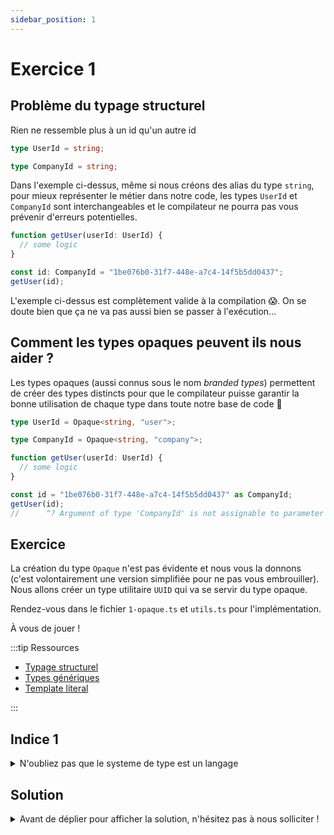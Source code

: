 ```yaml
---
sidebar_position: 1
---
```


# Exercice 1

## Problème du typage structurel

Rien ne ressemble plus à un id qu'un autre id

```ts
type UserId = string;

type CompanyId = string;
```

Dans l'exemple ci-dessus, même si nous créons des alias du type `string`, pour mieux représenter le métier dans notre code, les types `UserId` et `CompanyId` sont interchangeables et le compilateur ne pourra pas vous prévenir d'erreurs potentielles.

```ts
function getUser(userId: UserId) {
  // some logic
}

const id: CompanyId = "1be076b0-31f7-448e-a7c4-14f5b5dd0437";
getUser(id);
```

L'exemple ci-dessus est complètement valide à la compilation 😱.
On se doute bien que ça ne va pas aussi bien se passer à l'exécution...

## Comment les types opaques peuvent ils nous aider ?

Les types opaques (aussi connus sous le nom _branded types_) permettent de créer des types distincts pour que le compilateur puisse garantir la bonne utilisation de chaque type dans toute notre base de code 💪

```ts
type UserId = Opaque<string, "user">;

type CompanyId = Opaque<string, "company">;

function getUser(userId: UserId) {
  // some logic
}

const id = "1be076b0-31f7-448e-a7c4-14f5b5dd0437" as CompanyId;
getUser(id);
//      ^? Argument of type 'CompanyId' is not assignable to parameter of type 'UserId'.
```

## Exercice

La création du type `Opaque` n'est pas évidente et nous vous la donnons (c'est volontairement une version simplifiée pour ne pas vous embrouiller). Nous allons créer un type utilitaire `UUID` qui va se servir du type opaque.

Rendez-vous dans le fichier `1-opaque.ts` et `utils.ts` pour l'implémentation.

À vous de jouer !

:::tip Ressources

- [Typage structurel](../typescript/typage-structurel.md)
- [Types génériques](../typescript/generic.md)
- [Template literal](../typescript/template-literal.md)

:::

## Indice 1

<details>
  <summary>N'oubliez pas que le systeme de type est un langage</summary>

Essayer d'imaginer l'implémentation si `UUID` et `Opaque` étaient des fonctions JavaScript.

</details>

## Solution

<details>
  <summary>Avant de déplier pour afficher la solution, n'hésitez pas à nous solliciter ! </summary>

    ```ts
    export type UUID<T extends string> = Opaque<string, `${T}_uuid`>;
    ```

</details>

